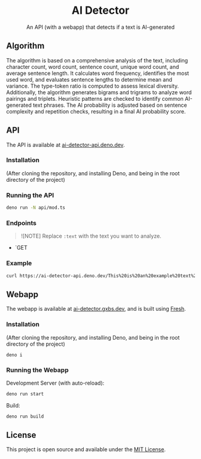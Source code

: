 <div align="center">
  <h1>AI Detector</h1>
  <p>An API (with a webapp) that detects if a text is AI-generated</p>
</div>

## Algorithm

The algorithm is based on a comprehensive analysis of the text, including character count, word count, sentence count, unique word count, and average sentence length. It calculates word frequency, identifies the most used word, and evaluates sentence lengths to determine mean and variance. The type-token ratio is computed to assess lexical diversity. Additionally, the algorithm generates bigrams and trigrams to analyze word pairings and triplets. Heuristic patterns are checked to identify common AI-generated text phrases. The AI probability is adjusted based on sentence complexity and repetition checks, resulting in a final AI probability score.

## API

The API is available at [ai-detector-api.deno.dev](https://ai-detector-api.deno.dev).

### Installation

(After cloning the repository, and installing Deno, and being in the root directory of the project)

### Running the API

```bash
deno run -N api/mod.ts
```

### Endpoints

> ![NOTE]
> Replace `:text` with the text you want to analyze.

- `GET

### Example

```bash
curl https://ai-detector-api.deno.dev/This%20is%20an%20example%20text%20to%20analyze%20using%20the%20API
```

## Webapp

The webapp is available at [ai-detector.gxbs.dev](https://ai-detector.gxbs.dev), and is built using [Fresh](https://fresh.deno.dev).

### Installation

(After cloning the repository, and installing Deno, and being in the root directory of the project)

```
deno i
```

### Running the Webapp

Development Server (with auto-reload):

```bash
deno run start
```

Build:

```bash
deno run build
```

## License

This project is open source and available under the [MIT License](LICENSE.txt).
